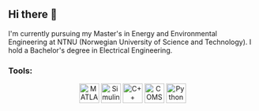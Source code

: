 ## Hi there 👋

I'm currently pursuing my Master's in Energy and Environmental Engineering at NTNU (Norwegian University of Science and Technology). I hold a Bachelor's degree in Electrical Engineering.

### Tools:

<p align="center">
  <img src="https://cdn.jsdelivr.net/gh/devicons/devicon/icons/matlab/matlab-original.svg" alt="MATLAB" width="40" height="40"/> 
  <img src="https://upload.wikimedia.org/wikipedia/commons/1/10/Simulink_Logo.png" alt="Simulink" width="40" height="40"/>
  <img src="https://cdn.jsdelivr.net/gh/devicons/devicon/icons/cplusplus/cplusplus-original.svg" alt="C++" width="40" height="40"/> 
  <img src="https://img.icons8.com/ios/452/comsol-multiphysics.png" alt="COMSOL" width="40" height="40"/>
  <img src="https://cdn.jsdelivr.net/gh/devicons/devicon/icons/python/python-original.svg" alt="Python" width="40" height="40"/>
</p>
